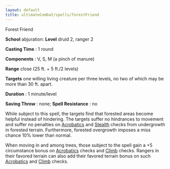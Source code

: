 ```yaml
---
layout: default
title: ultimateCombat/spells/forestFriend
---
```

Forest Friend

**School** abjuration: **Level** druid 2, ranger 2

**Casting Time** : 1 round

**Components** : V, S, M (a pinch of manure)

**Range** close (25 ft. + 5 ft./2 levels)

**Targets** one willing living creature per three levels, no two of which may be more than 30 ft. apart.

**Duration** : 1 minute/level

**Saving Throw** : none; **Spell Resistance** : no

While subject to this spell, the targets find that forested areas become helpful instead of hindering. The targets suffer no hindrances to movement and suffer no penalties on [Acrobatics](skills/acrobatics#_acrobatics) and [Stealth](skills/stealth#_stealth) checks from undergrowth in forested terrain. Furthermore, forested overgrowth imposes a miss chance 10% lower than normal.

When moving in and among trees, those subject to the spell gain a +5 circumstance bonus on [Acrobatics](skills/acrobatics#_acrobatics) checks and [Climb](skills/climb#_climb) checks. Rangers in their favored terrain can also add their favored terrain bonus on such [Acrobatics](skills/acrobatics#_acrobatics) and [Climb](skills/climb#_climb) checks.

